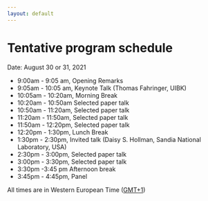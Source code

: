 ```yaml
---
layout: default
---
```


# Tentative program schedule

Date: August 30 or 31, 2021

* 9:00am - 9:05 am, Opening Remarks
* 9:05am - 10:05 am, Keynote Talk  (Thomas Fahringer, UIBK)
* 10:05am - 10:20am, Morning Break
* 10:20am - 10:50am Selected paper talk
* 10:50am - 11:20am, Selected paper talk
* 11:20am - 11:50am, Selected paper talk
* 11:50am - 12:20pm, Selected paper talk
* 12:20pm - 1:30pm, Lunch Break
* 1:30pm - 2:30pm, Invited talk (Daisy S. Hollman, Sandia National Laboratory, USA)
* 2:30pm - 3:00pm, Selected paper talk
* 3:00pm - 3:30pm, Selected paper talk
* 3:30pm -3:45 pm Afternoon break
* 3:45pm - 4:45pm, Panel

All times are in Western European Time ([GMT+1](https://24timezones.com/Lisbon/time))
